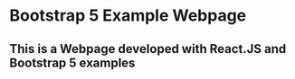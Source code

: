 # Bootstrap 5 Example Webpage

## This is a Webpage developed with React.JS and Bootstrap 5 examples 